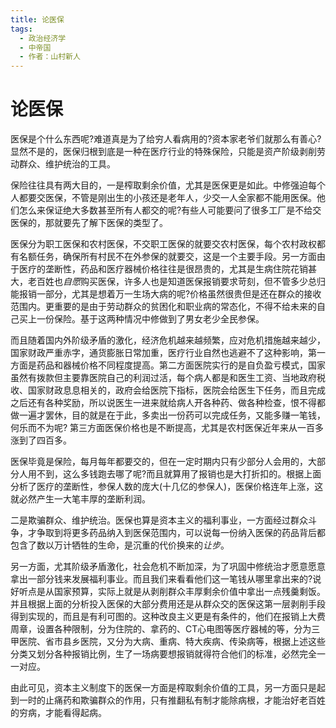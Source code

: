 ```yaml
---
title: 论医保
tags:
  - 政治经济学
  - 中帝国
  - 作者：山村新人
---
```


# 论医保

医保是个什么东西呢?难道真是为了给穷人看病用的?资本家老爷们就那么有善心?显然不是的，医保归根到底是一种在医疗行业的特殊保险，只能是资产阶级剥削劳动群众、维护统治的工具。


保险往往具有两大目的，一是榨取剩余价值，尤其是医保更是如此。中修强迫每个人都要交医保，不管是刚出生的小孩还是老年人，少交一人全家都不能用医保。他们怎么来保证绝大多数甚至所有人都交的呢?有些人可能要问了很多工厂是不给交医保的，那就要先了解下医保的类型了。


医保分为职工医保和农村医保，不交职工医保的就要交农村医保，每个农村政权都有名额任务，确保所有村民不在外参保的就要交，这是一个主要手段。另一方面由于医疗的垄断性，药品和医疗器械价格往往是很昂贵的，尤其是生病住院花销甚大，老百姓也*自愿*购买医保，许多人也是知道医保报销要求苛刻，但不管多少总归能报销一部分，尤其是想着万一生场大病的呢?价格虽然很贵但是还在群众的接收范围内。更重要的是由于劳动群众的贫困化和职业病的常态化，不得不给未来的自己买上一份保险。基于这两种情况中修做到了男女老少全民参保。


而且随着国内外阶级矛盾的激化，经济危机越来越频繁，应对危机措施越来越少，国家财政严重赤字，通货膨胀日常加重，医疗行业自然也逃避不了这种影响，第一方面是药品和器械价格不同程度提高。第二方面医院实行的是自负盈亏模式，国家虽然有拨款但主要靠医院自己的利润过活，每个病人都是和医生工资、当地政府税收、国家财政息息相关的，政府会给医院下指标，医院会给医生下任务，而且完成之后还有各种奖励，所以说医生一进来就给病人开各种药、做各种检查，恨不得都做一遍才罢休，目的就是在于此，多卖出一份药可以完成任务，又能多赚一笔钱，何乐而不为呢?
第三方面医保价格也是不断提高，尤其是农村医保近年来从一百多涨到了四百多。


医保毕竟是保险，每月每年都要交的，但在一定时期内只有少部分人会用的，大部分人用不到，这么多钱跑去哪了呢?而且就算用了报销也是大打折扣的。根据上面分析了医疗的垄断性，参保人数的庞大(十几亿的参保人)，医保价格连年上涨，这就必然产生一大笔丰厚的垄断利润。


二是欺骗群众、维护统治。医保也算是资本主义的福利事业，一方面经过群众斗争，才争取到将更多药品纳入到医保范围内，可以说每一份纳入医保的药品背后都包含了数以万计牺牲的生命，是沉重的代价换来的*让步*。


另一方面，尤其阶级矛盾激化，社会危机不断加深，为了巩固中修统治才愿意愿意拿出一部分钱来发展福利事业。而且我们来看看他们这一笔钱从哪里拿出来的?说好听点是从国家预算，实际上就是从剥削群众丰厚剩余价值中拿出一点残羹剩饭。并且根据上面的分析投入医保的大部分费用还是从群众交的医保这第一层剥削手段得到实现的，而且是有利可图的。这种改良主义更是有条件的，他们在报销上大费周章，设置各种限制，分为住院的、拿药的、CT心电图等医疗器械的等，分为三甲医院、省市县乡医院，又分为大病、重病、特大疾病、传染病等，根据上述这些分类又划分各种报销比例，生了一场病要想报销就得符合他们的标准，必然完全一一对应。


由此可见，资本主义制度下的医保一方面是榨取剩余价值的工具，另一方面只是起到一时的止痛药和欺骗群众的作用，只有推翻私有制才能除病根，才能治好老百姓的穷病，才能看得起病。


